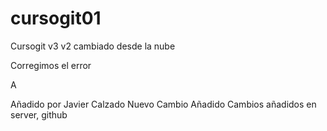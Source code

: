 # cursogit01
Cursogit
v3
v2 cambiado desde la nube

Corregimos el error

A
 

Añadido por Javier Calzado
Nuevo Cambio Añadido
Cambios añadidos en server, github
